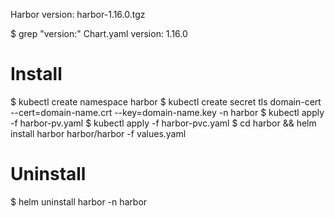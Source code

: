 Harbor  version: harbor-1.16.0.tgz

$ grep "version:" Chart.yaml
version: 1.16.0

# Install
$ kubectl create namespace harbor
$ kubectl create secret tls domain-cert --cert=domain-name.crt --key=domain-name.key  -n harbor
$ kubectl apply -f harbor-pv.yaml
$ kubectl apply -f harbor-pvc.yaml
$ cd harbor && helm install harbor harbor/harbor -f values.yaml

# Uninstall
$ helm uninstall harbor -n harbor
